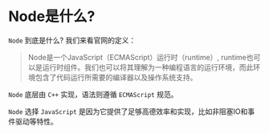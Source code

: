 # Node是什么?

`Node` 到底是什么? 我们来看官网的定义：

> Node是一个JavaScript（ECMAScript）运行时（runtime）, runtime也可以是运行时组件。我们也可以将其理解为一种编程语言的运行环境，而此环境包含了代码运行所需要的编译器以及操作系统支持。

`Node` 底层由 `C++` 实现，语法则遵循 `ECMAScript` 规范。

`Node` 选择 `JavaScript` 是因为它提供了足够高德效率和实现，比如非阻塞IO和事件驱动等特性。

